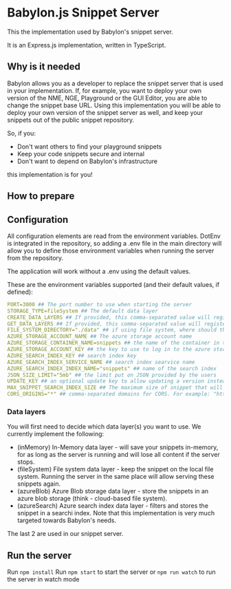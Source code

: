 # Babylon.js Snippet Server

This the implementation used by Babylon's snippet server.

It is an Express.js implementation, written in TypeScript.

## Why is it needed

Babylon allows you as a developer to replace the snippet server that is used in your implementation. 
If, for example, you want to deploy your own version of the NME, NGE, Playground or the GUI Editor, you are able to change the snippet base URL.
Using this implementation you will be able to deploy your own version of the snippet server as well, and keep your snippets out of the public snippet repository.

So, if you:

- Don't want others to find your playground snippets
- Keep your code snippets secure and internal
- Don't want to depend on Babylon's infrastructure

this implementation is for you!

## How to prepare

## Configuration

All configuration elements are read from the environment variables. DotEnv is integrated in the repository, so adding a .env file in the main directory will allow you to define those environment variables when running the server from the repository.

The application will work without a .env using the default values.

These are the environment variables supported (and their default values, if defined):

```yaml
PORT=3000 ## The port number to use when starting the server
STORAGE_TYPE=fileSystem ## The default data layer
CREATE_DATA_LAYERS ## If provided, this comma-separated value will register these as the create layer(s). For example: "inMemory,fileSystem"
GET_DATA_LAYERS ## If provided, this comma-separated value will register these as the getter layer(s). For example: "inMemory"
FILE_SYSTEM_DIRECTORY="./data" ## if using file system, where should the snippets be saved.
AZURE_STORAGE_ACCOUNT_NAME ## The azure storage account name
AZURE_STORAGE_CONTAINER_NAME=snippets ## the name of the container in the blob storage
AZURE_STORAGE_ACCOUNT_KEY ## the key to use to log in to the azure storage account
AZURE_SEARCH_INDEX_KEY ## search index key
AZURE_SEARCH_INDEX_SERVICE_NAME ## search index searvice name
AZURE_SEARCH_INDEX_INDEX_NAME="snippets" ## name of the search index
JSON_SIZE_LIMIT="5mb" ## the limit put on JSON provided by the users
UPDATE_KEY ## an optional update key to allow updating a version instead of saving a new one
MAX_SNIPPET_SEARCH_INDEX_SIZE ## The maximum size of snippet that will be sent to the search index
CORS_ORIGINS="*" ## comma-separated domains for CORS. For example: "https://is.babylonjs.com,https://not.babylonjs.com"
```

### Data layers

You will first need to decide which data layer(s) you want to use. We currently implement the following:

- (inMemory) In-Memory data layer - will save your snippets in-memory, for as long as the server is running and will lose all content if the server stops.
- (fileSystem) File system data layer - keep the snippet on the local file system. Running the server in the same place will allow serving these snippets again.
- (azureBlob) Azure Blob storage data layer - store the snippets in an azure blob storage (think - cloud-based file system).
- (azureSearch) Azure search index data layer - filters and stores the snippet in a searchi index. Note that this implementation is very much targeted towards Babylon's needs.

The last 2 are used in our snippet server.

## Run the server

Run `npm install`
Run `npm start` to start the server or `npm run watch` to run the server in watch mode
